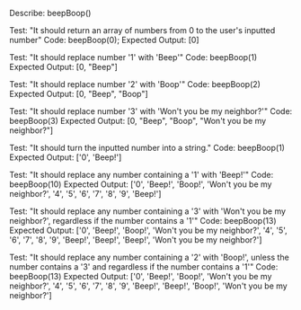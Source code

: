 Describe: beepBoop()

Test: "It should return an array of numbers from 0 to the user's inputted number"
Code: beepBoop(0);
Expected Output: [0]

Test: "It should replace number '1' with 'Beep'"
Code: beepBoop(1)
Expected Output: [0, "Beep"]

Test: "It should replace number '2' with 'Boop'"
Code: beepBoop(2)
Expected Output: [0, "Beep", "Boop"]

Test: "It should replace number '3' with 'Won't you be my neighbor?'"
Code: beepBoop(3)
Expected Output: [0, "Beep", "Boop", "Won't you be my neighbor?"]

Test: "It should turn the inputted number into a string."
Code: beepBoop(1)
Expected Output: ['0', 'Beep!']

Test: "It should replace any number containing a '1'  with 'Beep!'"
Code: beepBoop(10)
Expected Output: ['0', 'Beep!', 'Boop!', 'Won't you be my neighbor?', '4', '5', '6', '7', '8', '9', 'Beep!']

Test: "It should replace any number containing a '3'  with 'Won't you be my neighbor?', regardless if the number contains a '1'"
Code: beepBoop(13)
Expected Output: ['0', 'Beep!', 'Boop!', 'Won't you be my neighbor?', '4', '5', '6', '7', '8', '9', 'Beep!', 'Beep!', 'Beep!', 'Won't you be my neighbor?']

Test: "It should replace any number containing a '2' with 'Boop!', unless the number contains a '3' and regardless if the number contains a '1'"
Code: beepBoop(13)
Expected Output: ['0', 'Beep!', 'Boop!', 'Won't you be my neighbor?', '4', '5', '6', '7', '8', '9', 'Beep!', 'Beep!', 'Boop!', 'Won't you be my neighbor?']